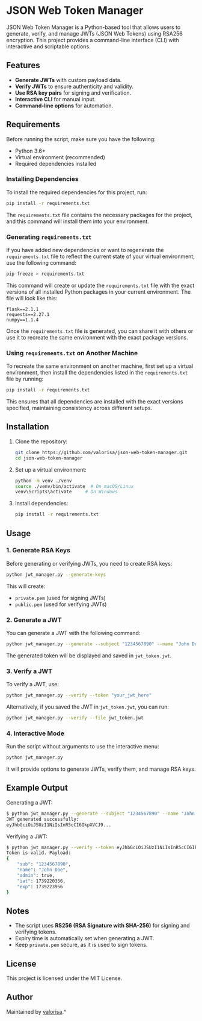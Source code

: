 
# JSON Web Token Manager

JSON Web Token Manager is a Python-based tool that allows users to generate, verify, and manage JWTs (JSON Web Tokens) using RSA256 encryption. This project provides a command-line interface (CLI) with interactive and scriptable options.

## Features

- **Generate JWTs** with custom payload data.
- **Verify JWTs** to ensure authenticity and validity.
- **Use RSA key pairs** for signing and verification.
- **Interactive CLI** for manual input.
- **Command-line options** for automation.

## Requirements

Before running the script, make sure you have the following:

- Python 3.6+
- Virtual environment (recommended)
- Required dependencies installed

### Installing Dependencies

To install the required dependencies for this project, run:

```sh
pip install -r requirements.txt
```

The `requirements.txt` file contains the necessary packages for the project, and this command will install them into your environment.

### Generating `requirements.txt`

If you have added new dependencies or want to regenerate the `requirements.txt` file to reflect the current state of your virtual environment, use the following command:

```sh
pip freeze > requirements.txt
```

This command will create or update the `requirements.txt` file with the exact versions of all installed Python packages in your current environment. The file will look like this:

```
flask==2.1.1
requests==2.27.1
numpy==1.1.4
```

Once the `requirements.txt` file is generated, you can share it with others or use it to recreate the same environment with the exact package versions.

### Using `requirements.txt` on Another Machine

To recreate the same environment on another machine, first set up a virtual environment, then install the dependencies listed in the `requirements.txt` file by running:

```sh
pip install -r requirements.txt
```

This ensures that all dependencies are installed with the exact versions specified, maintaining consistency across different setups.

## Installation

1. Clone the repository:

   ```sh
   git clone https://github.com/valorisa/json-web-token-manager.git
   cd json-web-token-manager
   ```

2. Set up a virtual environment:

   ```sh
   python -m venv ./venv
   source ./venv/bin/activate  # On macOS/Linux
   venv\Scripts\activate     # On Windows
   ```

3. Install dependencies:

   ```sh
   pip install -r requirements.txt
   ```

## Usage

### 1. Generate RSA Keys

Before generating or verifying JWTs, you need to create RSA keys:

```sh
python jwt_manager.py --generate-keys
```

This will create:
- `private.pem` (used for signing JWTs)
- `public.pem` (used for verifying JWTs)

### 2. Generate a JWT

You can generate a JWT with the following command:

```sh
python jwt_manager.py --generate --subject "1234567890" --name "John Doe" --admin True
```

The generated token will be displayed and saved in `jwt_token.jwt`.

### 3. Verify a JWT

To verify a JWT, use:

```sh
python jwt_manager.py --verify --token "your_jwt_here"
```

Alternatively, if you saved the JWT in `jwt_token.jwt`, you can run:

```sh
python jwt_manager.py --verify --file jwt_token.jwt
```

### 4. Interactive Mode

Run the script without arguments to use the interactive menu:

```sh
python jwt_manager.py
```

It will provide options to generate JWTs, verify them, and manage RSA keys.

## Example Output

Generating a JWT:

```sh
$ python jwt_manager.py --generate --subject "1234567890" --name "John Doe" --admin True
JWT generated successfully:
eyJhbGciOiJSUzI1NiIsInR5cCI6IkpXVCJ9...
```

Verifying a JWT:

```sh
$ python jwt_manager.py --verify --token eyJhbGciOiJSUzI1NiIsInR5cCI6IkpXVCJ9...
Token is valid. Payload:
{
    "sub": "1234567890",
    "name": "John Doe",
    "admin": true,
    "iat": 1739220356,
    "exp": 1739223956
}
```

## Notes

- The script uses **RS256 (RSA Signature with SHA-256)** for signing and verifying tokens.
- Expiry time is automatically set when generating a JWT.
- Keep `private.pem` secure, as it is used to sign tokens.

## License

This project is licensed under the MIT License.

## Author

Maintained by [valorisa](https://github.com/valorisa).^
